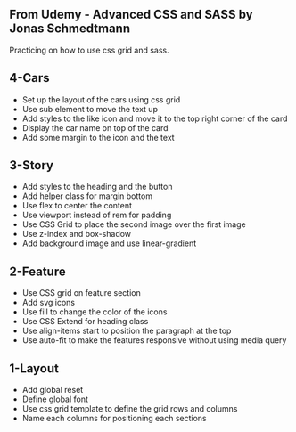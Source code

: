 From Udemy - Advanced CSS and SASS by Jonas Schmedtmann
--------------------------------------------------------
Practicing on how to use css grid and sass.

4-Cars
--------------------------------------------------------
- Set up the layout of the cars using css grid
- Use sub element to move the text up
- Add styles to the like icon and move it to the top right corner of the card
- Display the car name on top of the card
- Add some margin to the icon and the text

3-Story
--------------------------------------------------------
- Add styles to the heading and the button
- Add helper class for margin bottom
- Use flex to center the content
- Use viewport instead of rem for padding
- Use CSS Grid to place the second image over the first image
- Use z-index and box-shadow
- Add background image and use linear-gradient

2-Feature
--------------------------------------------------------
- Use CSS grid on feature section
- Add svg icons
- Use fill to change the color of the icons
- Use CSS Extend for heading class
- Use align-items start to position the paragraph at the top
- Use auto-fit to make the features responsive without using media query

1-Layout
--------------------------------------------------------
- Add global reset
- Define global font
- Use css grid template to define the grid rows and columns
- Name each columns for positioning each sections